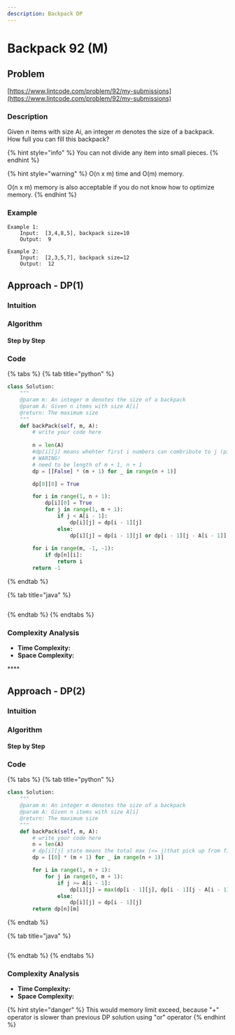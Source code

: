 ```yaml
---
description: Backpack DP
---
```


# Backpack 92 \(M\)

## Problem

[https://www.lintcode.com/problem/92/my-submissions](https://www.lintcode.com/problem/92/my-submissions)

### Description

Given _n_ items with size Ai, an integer _m_ denotes the size of a backpack. How full you can fill this backpack?

{% hint style="info" %}
You can not divide any item into small pieces.
{% endhint %}

{% hint style="warning" %}
O\(n x m\) time and O\(m\) memory.

O\(n x m\) memory is also acceptable if you do not know how to optimize memory.
{% endhint %}

### Example

```text
Example 1:
	Input:  [3,4,8,5], backpack size=10
	Output:  9

Example 2:
	Input:  [2,3,5,7], backpack size=12
	Output:  12
```

## Approach - DP\(1\)

### Intuition

### Algorithm

#### Step by Step

### Code

{% tabs %}
{% tab title="python" %}
```python
class Solution:
    """
    @param m: An integer m denotes the size of a backpack
    @param A: Given n items with size A[i]
    @return: The maximum size
    """
    def backPack(self, m, A):
        # write your code here
        
        n = len(A)
        #dp[i][j] means whehter first i numbers can combribute to j (pick several among them)
        # WARING!
        # need to be length of m + 1, n + 1
        dp = [[False] * (m + 1) for _ in range(n + 1)]

        dp[0][0] = True

        for i in range(1, n + 1):
            dp[i][0] = True
            for j in range(1, m + 1):
                if j < A[i - 1]:
                    dp[i][j] = dp[i - 1][j]
                else:
                    dp[i][j] = dp[i - 1][j] or dp[i - 1][j - A[i - 1]]
        
        for i in range(m, -1, -1):
            if dp[n][i]:
                return i
        return -1
```
{% endtab %}

{% tab title="java" %}
```

```
{% endtab %}
{% endtabs %}

### Complexity Analysis

* **Time Complexity:**
* **Space Complexity:**

\*\*\*\*

## Approach - DP\(2\)

### Intuition

### Algorithm

#### Step by Step

### Code

{% tabs %}
{% tab title="python" %}
```python
class Solution:
    """
    @param m: An integer m denotes the size of a backpack
    @param A: Given n items with size A[i]
    @return: The maximum size
    """
    def backPack(self, m, A):
        # write your code here
        n = len(A)
        # dp[i][j] state means the total max (<= j)that pick up from first i numbers 
        dp = [[0] * (m + 1) for _ in range(n + 1)]

        for i in range(1, n + 1):
            for j in range(0, m + 1):
                if j >= A[i - 1]:
                    dp[i][j] = max(dp[i - 1][j], dp[i - 1][j - A[i - 1]] + A[i - 1])
                else:
                    dp[i][j] = dp[i - 1][j]
        return dp[n][m]
```
{% endtab %}

{% tab title="java" %}
```

```
{% endtab %}
{% endtabs %}

### Complexity Analysis

* **Time Complexity:**
* **Space Complexity:**

{% hint style="danger" %}
This would memory limit exceed, because "+" operator is slower than previous DP solution using "or" operator
{% endhint %}


